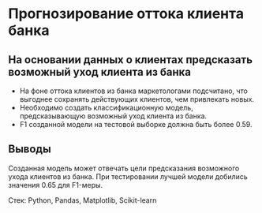 # Прогнозирование оттока клиента банка
## На основании данных о клиентах предсказать возможный уход клиента из банка
- На фоне оттока клиентов из банка маркетологами подсчитано, что выгоднее сохранять действующих клиентов, чем привлекать новых.
- Необходимо создать классификационную модель, предсказывающую возможный уход клиента из банка.
- F1 созданной модели на тестовой выборке должна быть более 0.59.
## Выводы
Созданная модель может отвечать цели предсказания возможного ухода клиентов из банка.
При тестировании лучшей модели добились значения 0.65 для F1-меры.

Стек: Python, Pandas, Matplotlib, Scikit-learn
